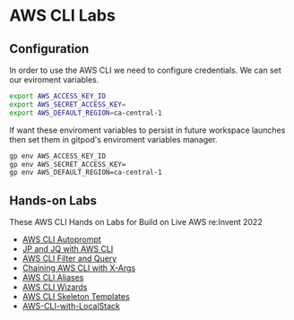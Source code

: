 # AWS CLI Labs

## Configuration

In order to use the AWS CLI we need to configure credentials.
We can set our eviroment variables.

```sh
export AWS_ACCESS_KEY_ID
export AWS_SECRET_ACCESS_KEY=
export AWS_DEFAULT_REGION=ca-central-1
```

If want these enviroment variables to persist in future workspace
launches then set them in gitpod's enviroment variables manager.

```sh
gp env AWS_ACCESS_KEY_ID
gp env AWS_SECRET_ACCESS_KEY=
gp env AWS_DEFAULT_REGION=ca-central-1
```


## Hands-on Labs

These AWS CLI Hands on Labs for Build on Live AWS re:Invent 2022

- [AWS CLI Autoprompt](aws-cli-autoprompt.md)
- [JP and JQ with AWS CLI](jp-and-jq-with-aws-cli.md)
- [AWS CLI Filter and Query](aws-cli-filter-and-query.md)
- [Chaining AWS CLI with X-Args](chaining-xargs.md)
- [AWS CLI Aliases](aws-cli-aliases.md)
- [AWS CLI Wizards](aws-cli-wizards.md)
- [AWS CLI Skeleton Templates](aws-cli-skeleton-templates.md)
- [AWS-CLI-with-LocalStack](aws-cli-localstack.md)